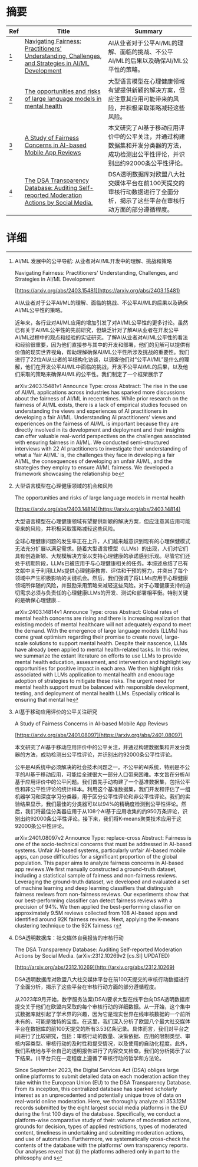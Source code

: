 # 摘要

| Ref | Title | Summary |
| --- | --- | --- |
| [^1] | [Navigating Fairness: Practitioners' Understanding, Challenges, and Strategies in AI/ML Development](https://arxiv.org/abs/2403.15481) | AI从业者对于公平AI/ML的理解、面临的挑战、不公平AI/ML的后果以及确保AI/ML公平性的策略。 |
| [^2] | [The opportunities and risks of large language models in mental health](https://arxiv.org/abs/2403.14814) | 大型语言模型在心理健康领域有望提供新颖的解决方案，但应注意其应用可能带来的风险，并积极采取策略减轻这些风险。 |
| [^3] | [A Study of Fairness Concerns in AI-based Mobile App Reviews](https://arxiv.org/abs/2401.08097) | 本文研究了AI基于移动应用评价中的公平关注，并通过构建数据集和开发分类器的方法，成功检测出公平性评论，并识别出约92000条公平性评论。 |
| [^4] | [The DSA Transparency Database: Auditing Self-reported Moderation Actions by Social Media.](http://arxiv.org/abs/2312.10269) | DSA透明数据库对欧盟八大社交媒体平台在前100天提交的审核行动数据进行了全面分析，揭示了这些平台在审核行动方面的部分遵循程度。 |

# 详细

[^1]: AI/ML 发展中的公平导航: 从业者对AI/ML开发中的理解、挑战和策略

    Navigating Fairness: Practitioners' Understanding, Challenges, and Strategies in AI/ML Development

    [https://arxiv.org/abs/2403.15481](https://arxiv.org/abs/2403.15481)

    AI从业者对于公平AI/ML的理解、面临的挑战、不公平AI/ML的后果以及确保AI/ML公平性的策略。

    

    近年来，各行业对AI/ML应用的增加引发了对AI/ML公平性的更多讨论。虽然已有关于AI/ML公平性的先前研究，但缺乏针对了解AI从业者在开发公平AI/ML过程中的观点和经验的实证研究。了解AI从业者对AI/ML公平性的看法和经验很重要，因为他们直接参与其中的开发和部署，他们的见解可以提供有价值的现实世界视角，帮助理解确保AI/ML公平性所涉及挑战的重要性。我们进行了22位AI从业者的半结构化访谈，以调查他们对“公平AI/ML”是什么的理解，他们在开发公平AI/ML中面临的挑战，开发不公平AI/ML的后果，以及他们采取的策略来确保AI/ML的公平性。我们制定了一个框架展示了

    arXiv:2403.15481v1 Announce Type: cross  Abstract: The rise in the use of AI/ML applications across industries has sparked more discussions about the fairness of AI/ML in recent times. While prior research on the fairness of AI/ML exists, there is a lack of empirical studies focused on understanding the views and experiences of AI practitioners in developing a fair AI/ML. Understanding AI practitioners' views and experiences on the fairness of AI/ML is important because they are directly involved in its development and deployment and their insights can offer valuable real-world perspectives on the challenges associated with ensuring fairness in AI/ML. We conducted semi-structured interviews with 22 AI practitioners to investigate their understanding of what a 'fair AI/ML' is, the challenges they face in developing a fair AI/ML, the consequences of developing an unfair AI/ML, and the strategies they employ to ensure AI/ML fairness. We developed a framework showcasing the relationship be
    
[^2]: 大型语言模型在心理健康领域的机会和风险

    The opportunities and risks of large language models in mental health

    [https://arxiv.org/abs/2403.14814](https://arxiv.org/abs/2403.14814)

    大型语言模型在心理健康领域有望提供新颖的解决方案，但应注意其应用可能带来的风险，并积极采取策略减轻这些风险。

    

    全球心理健康问题的发生率正在上升，人们越来越意识到现有的心理保健模式无法充分扩展以满足需求。随着大型语言模型（LLMs）的出现，人们对它们具有创造新颖、大规模解决方案以支持心理健康的承诺感到乐观。尽管它们还处于初期阶段，LLMs已被应用于与心理健康相关的任务。本综述总结了已有文献中关于利用LLMs提供心理健康教育、评估和干预的努力，并突出了每个领域中产生积极影响的关键机会。然后，我们强调了将LLMs应用于心理健康领域所伴随的风险，并鼓励采用策略来减轻这些风险。对于心理健康支持的迫切需求必须与负责任的心理健康LLMs的开发、测试和部署相平衡。特别关键的是确保心理健康...

    arXiv:2403.14814v1 Announce Type: cross  Abstract: Global rates of mental health concerns are rising and there is increasing realization that existing models of mental healthcare will not adequately expand to meet the demand. With the emergence of large language models (LLMs) has come great optimism regarding their promise to create novel, large-scale solutions to support mental health. Despite their nascence, LLMs have already been applied to mental health-related tasks. In this review, we summarize the extant literature on efforts to use LLMs to provide mental health education, assessment, and intervention and highlight key opportunities for positive impact in each area. We then highlight risks associated with LLMs application to mental health and encourage adoption of strategies to mitigate these risks. The urgent need for mental health support must be balanced with responsible development, testing, and deployment of mental health LLMs. Especially critical is ensuring that mental he
    
[^3]: AI基于移动应用评价的公平关注研究

    A Study of Fairness Concerns in AI-based Mobile App Reviews

    [https://arxiv.org/abs/2401.08097](https://arxiv.org/abs/2401.08097)

    本文研究了AI基于移动应用评价中的公平关注，并通过构建数据集和开发分类器的方法，成功检测出公平性评论，并识别出约92000条公平性评论。

    

    公平是AI系统中必须解决的社会技术问题之一。不公平的AI系统，特别是不公平的AI基于移动应用，可能给全球很大一部分人口带来困难。本文旨在分析AI基于应用评价中的公平问题。我们首先手动构建了一个基准数据集，包括公平性和非公平性评论的统计样本。利用这个基准数据集，我们开发和评估了一组机器学习和深度学习分类器，用于区分公平性评论和非公平性评论。我们的实验结果显示，我们最佳的分类器可以以94%的精确度检测到公平性评论。然后，我们将最佳分类器应用于从108个AI基于应用收集的约950万条评论，识别出约92000条公平性评论。接下来，我们将K-means聚类技术应用于这92000条公平性评论。

    arXiv:2401.08097v2 Announce Type: replace-cross Abstract: Fairness is one of the socio-technical concerns that must be addressed in AI-based systems. Unfair AI-based systems, particularly unfair AI-based mobile apps, can pose difficulties for a significant proportion of the global population. This paper aims to analyze fairness concerns in AI-based app reviews.We first manually constructed a ground-truth dataset, including a statistical sample of fairness and non-fairness reviews. Leveraging the ground-truth dataset, we developed and evaluated a set of machine learning and deep learning classifiers that distinguish fairness reviews from non-fairness reviews. Our experiments show that our best-performing classifier can detect fairness reviews with a precision of 94%. We then applied the best-performing classifier on approximately 9.5M reviews collected from 108 AI-based apps and identified around 92K fairness reviews. Next, applying the K-means clustering technique to the 92K fairness r
    
[^4]: DSA透明数据库：社交媒体自我报告的审核行动

    The DSA Transparency Database: Auditing Self-reported Moderation Actions by Social Media. (arXiv:2312.10269v2 [cs.SI] UPDATED)

    [http://arxiv.org/abs/2312.10269](http://arxiv.org/abs/2312.10269)

    DSA透明数据库对欧盟八大社交媒体平台在前100天提交的审核行动数据进行了全面分析，揭示了这些平台在审核行动方面的部分遵循程度。

    

    从2023年9月开始，数字服务法案(DSA)要求大型在线平台向DSA透明数据库提交关于他们在欧盟内采取的每个审核行动的详细数据。从一开始，这个集中式数据库就引起了学术界的兴趣，因为它是现实世界在线审核数据的一个前所未有的、可能是独特的宝库。在这里，我们深入分析了欧盟八个最大社交媒体平台在数据库的前100天提交的所有3.53亿条记录。具体而言，我们对平台之间进行了比较研究，包括：审核行动的数量、决策依据、应用的限制类型、审核内容类型、审核行动的及时性和提交情况，以及使用的自动化程度。此外，我们系统地与平台自己的透明报告进行了内容交叉检查。我们的分析揭示了以下结果。(i)平台只在一定程度上遵循了审核行动的哲学和方法论。

    Since September 2023, the Digital Services Act (DSA) obliges large online platforms to submit detailed data on each moderation action they take within the European Union (EU) to the DSA Transparency Database. From its inception, this centralized database has sparked scholarly interest as an unprecedented and potentially unique trove of data on real-world online moderation. Here, we thoroughly analyze all 353.12M records submitted by the eight largest social media platforms in the EU during the first 100 days of the database. Specifically, we conduct a platform-wise comparative study of their: volume of moderation actions, grounds for decision, types of applied restrictions, types of moderated content, timeliness in undertaking and submitting moderation actions, and use of automation. Furthermore, we systematically cross-check the contents of the database with the platforms' own transparency reports. Our analyses reveal that (i) the platforms adhered only in part to the philosophy and s
    

